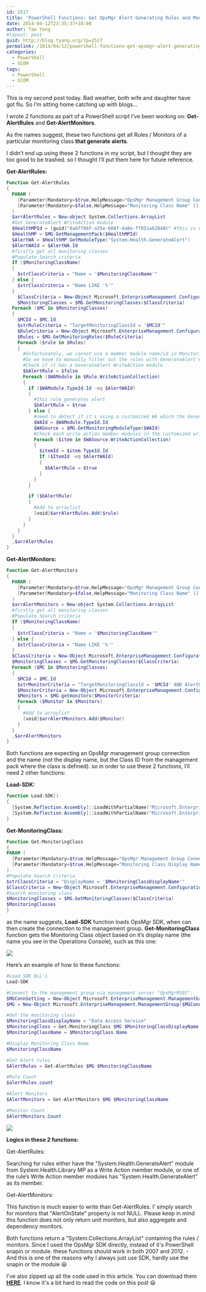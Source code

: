 ```yaml
---
id: 2517
title: 'PowerShell Functions: Get OpsMgr Alert Generating Rules and Monitors'
date: 2014-04-12T23:35:37+10:00
author: Tao Yang
#layout: post
guid: http://blog.tyang.org/?p=2517
permalink: /2014/04/12/powershell-functions-get-opsmgr-alert-generating-rules-monitors/
categories:
  - PowerShell
  - SCOM
tags:
  - PowerShell
  - SCOM
---
```

This is my second post today. Bad weather, both wife and daughter have got flu. So I’m sitting home catching up with blogs…

I wrote 2 functions as part of a PowerShell script I’ve been working on: **Get-AlertRules** and **Get-AlertMonitors**.

As the names suggest, these two functions get all Rules / Monitors of a particular monitoring class **that generate alerts**.

I didn’t end up using these 2 functions in my script, but I thought they are too good to be trashed. so I thought I’ll put them here for future reference.

**Get-AlertRules:**

```powershell
Function Get-AlertRules
{
  PARAM (
    [Parameter(Mandatory=$true,HelpMessage="OpsMgr Management Group Connection" )][Microsoft.EnterpriseManagement.ManagementGroup] $ManagementGroup,
    [Parameter(Mandatory=$false,HelpMessage="Monitoring Class Name" )][string] $MonitoringClassName = $null
  )
  $arrAlertRules = New-object System.Collections.ArrayList
  #Get GenerateAlert WriteAction module
  $HealthMPId = [guid]"0abff86f-a35e-b08f-da0e-ff051ab2840c" #this is unique
  $HealthMP = $MG.GetManagementPack($HealthMPId)
  $AlertWA = $HealthMP.GetModuleType("System.Health.GenerateAlert")
  $AlertWAId = $AlertWA.Id
  #firstly get all monitoring classes
  #Populate Search criteria
  If ($MonitoringClassName)
  {
    $strClassCriteria = "Name = '$MonitoringClassName'"
  } else {
    $strClassCriteria = "Name LIKE '%'"
  }
    $ClassCriteria = New-Object Microsoft.EnterpriseManagement.Configuration.MonitoringClassCriteria($strClassCriteria)
    $MonitoringClasses = $MG.GetMonitoringClasses($ClassCriteria)
  Foreach ($MC in $MonitoringClasses)
  {
    $MCId = $MC.Id
    $strRuleCriteria = "TargetMonitoringClassId = '$MCId'"
    $RuleCriteria = New-Object Microsoft.EnterpriseManagement.Configuration.MonitoringRuleCriteria($strRuleCriteria)
    $Rules = $MG.GetMonitoringRules($RuleCriteria)
    Foreach ($rule in $Rules)
    {
      #Unfortunately, we cannot use a member module name/id in MonitoringRUleCriteria.
      #So we have to manually filter out the rules with GenerateAlert Write Action Module
      #Check if it has a GenerateAlert WriteAction module
      $bAlertRule = $false
      Foreach ($WAModule in $Rule.WriteActionCollection)
      {
        if ($WAModule.TypeId.Id -eq $AlertWAId)
        {
          #this rule generates alert
          $bAlertRule = $true
        } else {
          #need to detect if it's using a customized WA which the GenerateAlert WA is a member of
          $WAId = $WAModule.TypeId.Id
          $WASource = $MG.GetMonitoringModuleType($WAId)
          #Check each write action member modules in the customized write action module...
          Foreach ($item in $WASource.WriteActionCollection)
          {
            $itemId = $item.TypeId.Id
            If ($ItemId -eq $AlertWAId)
            {
              $bAlertRule = $true
            }
          }
        }

        if ($bAlertRule)
        {
          #Add to arraylist
          [void]$arrAlertRules.Add($rule)
        }
      }
    }
  }
  ,$arrAlertRules
}
```

**Get-AlertMonitors:**

```powershell
Function Get-AlertMonitors
{
  PARAM (
    [Parameter(Mandatory=$true,HelpMessage="OpsMgr Management Group Connection" )][Microsoft.EnterpriseManagement.ManagementGroup] $ManagementGroup,
    [Parameter(Mandatory=$false,HelpMessage="Monitoring Class Name" )][string] $MonitoringClassName = $null
  )
  $arrAlertMonitors = New-object System.Collections.ArrayList
  #firstly get all monitoring classes
  #Populate Search criteria
  If ($MonitoringClassName)
  {
    $strClassCriteria = "Name = '$MonitoringClassName'"
  } else {
    $strClassCriteria = "Name LIKE '%'"
  }
  $ClassCriteria = New-Object Microsoft.EnterpriseManagement.Configuration.MonitoringClassCriteria($strClassCriteria)
  $MonitoringClasses = $MG.GetMonitoringClasses($ClassCriteria)
  Foreach ($MC in $MonitoringClasses)
  {
    $MCId = $MC.Id
    $strMonitorCriteria = "TargetMonitoringClassId = '$MCId' AND AlertOnState IS NOT NULL"
    $MonitorCriteria = New-Object Microsoft.EnterpriseManagement.Configuration.MonitorCriteria($strMonitorCriteria)
    $Monitors = $MG.getmonitors($MonitorCriteria)
    Foreach ($Monitor in $Monitors)
    {
      #Add to arraylist
      [void]$arrAlertMonitors.Add($Monitor)
    }
  }
  ,$arrAlertMonitors
}
```

Both functions are expecting an OpsMgr management group connection and the name (not the display name, but the Class ID from the management pack where the class is defined). so in order to use these 2 functions, I’ll need 2 other functions:

**Load-SDK:**

```powershell
function Load-SDK()
{
  [System.Reflection.Assembly]::LoadWithPartialName("Microsoft.EnterpriseManagement.OperationsManager.Common") | Out-Null
  [System.Reflection.Assembly]::LoadWithPartialName("Microsoft.EnterpriseManagement.OperationsManager") | Out-Null
}
```

**Get-MonitoringClass:**

```powershell
Function Get-MonitoringClass
{
PARAM (
  [Parameter(Mandatory=$true,HelpMessage="OpsMgr Management Group Connection" )][Microsoft.EnterpriseManagement.ManagementGroup] $ManagementGroup,
  [Parameter(Mandatory=$true,HelpMessage="Monitoring Class Display Name" )][string] $MonitoringClassDisplayName
)
#Populate Search criteria
$strClassCriteria = "DisplayName = '$MonitoringClassDisplayName'"
$ClassCriteria = New-Object Microsoft.EnterpriseManagement.Configuration.MonitoringClassCriteria($strClassCriteria)
#Search monitoring class
$MonitoringClasses = $MG.GetMonitoringClasses($ClassCriteria)
$MonitoringClasses
}
```

as the name suggests, **Load-SDK** function loads OpsMgr SDK, when can then create the connection to the management group. **Get-MonitoringClass** function gets the Monitoring Class object based on it’s display name (the name you see in the Operations Console), such as this one:

![](http://blog.tyang.org/wp-content/uploads/2014/04/SNAGHTML1f11d89.png)

Here’s an example of how to these functions:

```powershell
#Load SDK DLL's
Load-SDK

#Connect to the management group via management server "OpsMgrMS01":
$MGConnSetting = New-Object Microsoft.EnterpriseManagement.ManagementGroupConnectionSettings("OPSMGRMS01")
$MG = New-Object Microsoft.EnterpriseManagement.ManagementGroup($MGConnSetting)

#Get the monitoring class
$MonitoringClassDisplayName = "Data Access Service"
$MonitoringClass = Get-MonitoringClass $MG $MonitoringClassDisplayName
$MonitoringClassName = $MonitoringClass.Name

#Display Monitoring Class Name
$MonitoringClassName

#Get Alert rules
$AlertRules = Get-AlertRules $MG $MonitoringClassName

#Rule Count
$alertRules.count

#Alert Monitors
$AlertMonitors = Get-AlertMonitors $MG $MonitoringClassName

#Monitor Count
$AlertMonitors.Count
```

![](http://blog.tyang.org/wp-content/uploads/2014/04/SNAGHTML1f339a2.png)

**Logics in these 2 functions:**

Get-AlertRules:

Searching for rules either have the "System.Health.GenerateAlert" module from System.Health.Library MP as a Write Action member module, or one of the rule’s Write Action member modules has "System.Health.GenerateAlert" as its member.

Get-AlertMonitors:

This function is much easier to write than Get-AlertRules. I’ simply search for monitors that "AlertOnState" property is not NULL. Please keep in mind this function does not only return unit monitors, but also aggregate and dependency monitors.

Both functions return a "System.Collections.ArrayList" containing the rules / monitors. Since I used the OpsMgr SDK directly, instead of it's PowerShell snapin or module. these functions should work in both 2007 and 2012. - And this is one of the reasons why I always just use SDK, hardly use the snapin or the module :smiley:

I've also zipped up all the code used in this article. You can download them [**HERE**](http://blog.tyang.org/wp-content/uploads/2014/04/GetAlertRulesAndMonitors.zip). I know it's a bit hard to read the code on this post :smiley: